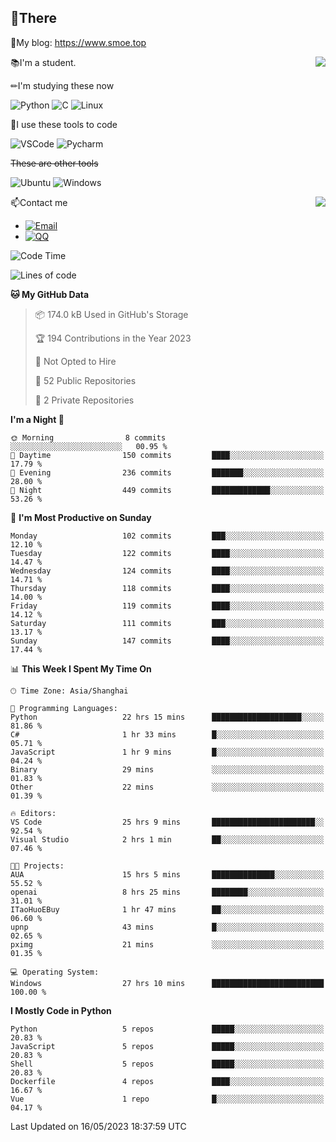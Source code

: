 
## 👏There

📰My blog: https://www.smoe.top

<img align="right" src="https://github-readme-stats.vercel.app/api/top-langs/?username=AkashiCoin"/>


📚I'm a student.

✏I'm studying these now

![Python](https://img.shields.io/badge/-Python-blue?style=flat-square&logo=Python&logoColor=fff)
![C](https://img.shields.io/badge/-C-585858?style=flat-square&logo=C&logoColor=fff)
![Linux](https://img.shields.io/badge/-Linux-black?style=flat-square&logo=Linux&logoColor=fff)

🔨I use these tools to code

![VSCode](https://img.shields.io/badge/-VSCode-blue?style=flat-square&logo=visualstudiocode&logoColor=fff)
![Pycharm](https://img.shields.io/badge/-Pycharm-green?style=flat-square&logo=pycharm&logoColor=fff)

 ~~These are other tools~~

![Ubuntu](https://img.shields.io/badge/-Ubuntu-orange?style=flat-square&logo=Ubuntu&logoColor=fff)
![Windows](https://img.shields.io/badge/-Windows-blue?style=flat-square&logo=Windows&logoColor=fff)

<img align="right" src="https://github-readme-stats.vercel.app/api?username=AkashiCoin" />


📫Contact me

* [![Email](https://img.shields.io/badge/Email-l1040186796@gmail.com-1?style=social&logoColor=fff)](mailto:l1040186796@gmail.com)
* [![QQ](https://img.shields.io/badge/QQ-1040186796-1?style=social&logoColor=fff)](tencent://AddContact/?fromId=45&fromSubId=1&subcmd=all&uin=1040186796&website=www.oicqzone.com)

<!--START_SECTION:waka-->
![Code Time](http://img.shields.io/badge/Code%20Time-751%20hrs%2049%20mins-blue)

![Lines of code](https://img.shields.io/badge/From%20Hello%20World%20I%27ve%20Written-241.7%20thousand%20lines%20of%20code-blue)

**🐱 My GitHub Data** 

> 📦 174.0 kB Used in GitHub's Storage 
 > 
> 🏆 194 Contributions in the Year 2023
 > 
> 🚫 Not Opted to Hire
 > 
> 📜 52 Public Repositories 
 > 
> 🔑 2 Private Repositories 
 > 
**I'm a Night 🦉** 

```text
🌞 Morning                8 commits           ░░░░░░░░░░░░░░░░░░░░░░░░░   00.95 % 
🌆 Daytime                150 commits         ████░░░░░░░░░░░░░░░░░░░░░   17.79 % 
🌃 Evening                236 commits         ███████░░░░░░░░░░░░░░░░░░   28.00 % 
🌙 Night                  449 commits         █████████████░░░░░░░░░░░░   53.26 % 
```
📅 **I'm Most Productive on Sunday** 

```text
Monday                   102 commits         ███░░░░░░░░░░░░░░░░░░░░░░   12.10 % 
Tuesday                  122 commits         ████░░░░░░░░░░░░░░░░░░░░░   14.47 % 
Wednesday                124 commits         ████░░░░░░░░░░░░░░░░░░░░░   14.71 % 
Thursday                 118 commits         ████░░░░░░░░░░░░░░░░░░░░░   14.00 % 
Friday                   119 commits         ████░░░░░░░░░░░░░░░░░░░░░   14.12 % 
Saturday                 111 commits         ███░░░░░░░░░░░░░░░░░░░░░░   13.17 % 
Sunday                   147 commits         ████░░░░░░░░░░░░░░░░░░░░░   17.44 % 
```


📊 **This Week I Spent My Time On** 

```text
🕑︎ Time Zone: Asia/Shanghai

💬 Programming Languages: 
Python                   22 hrs 15 mins      ████████████████████░░░░░   81.86 % 
C#                       1 hr 33 mins        █░░░░░░░░░░░░░░░░░░░░░░░░   05.71 % 
JavaScript               1 hr 9 mins         █░░░░░░░░░░░░░░░░░░░░░░░░   04.24 % 
Binary                   29 mins             ░░░░░░░░░░░░░░░░░░░░░░░░░   01.83 % 
Other                    22 mins             ░░░░░░░░░░░░░░░░░░░░░░░░░   01.39 % 

🔥 Editors: 
VS Code                  25 hrs 9 mins       ███████████████████████░░   92.54 % 
Visual Studio            2 hrs 1 min         ██░░░░░░░░░░░░░░░░░░░░░░░   07.46 % 

🐱‍💻 Projects: 
AUA                      15 hrs 5 mins       ██████████████░░░░░░░░░░░   55.52 % 
openai                   8 hrs 25 mins       ████████░░░░░░░░░░░░░░░░░   31.01 % 
ITaoHuoEBuy              1 hr 47 mins        ██░░░░░░░░░░░░░░░░░░░░░░░   06.60 % 
upnp                     43 mins             █░░░░░░░░░░░░░░░░░░░░░░░░   02.65 % 
pximg                    21 mins             ░░░░░░░░░░░░░░░░░░░░░░░░░   01.35 % 

💻 Operating System: 
Windows                  27 hrs 10 mins      █████████████████████████   100.00 % 
```

**I Mostly Code in Python** 

```text
Python                   5 repos             █████░░░░░░░░░░░░░░░░░░░░   20.83 % 
JavaScript               5 repos             █████░░░░░░░░░░░░░░░░░░░░   20.83 % 
Shell                    5 repos             █████░░░░░░░░░░░░░░░░░░░░   20.83 % 
Dockerfile               4 repos             ████░░░░░░░░░░░░░░░░░░░░░   16.67 % 
Vue                      1 repo              █░░░░░░░░░░░░░░░░░░░░░░░░   04.17 % 
```




 Last Updated on 16/05/2023 18:37:59 UTC
<!--END_SECTION:waka-->
